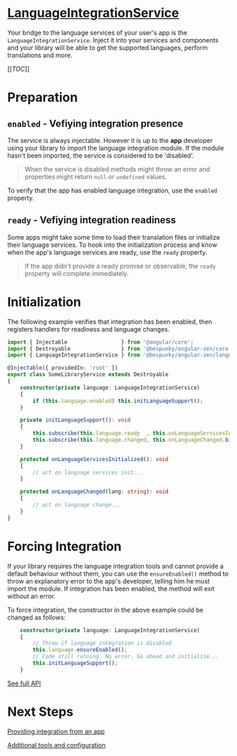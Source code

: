 # [LanguageIntegrationService](https://dev.azure.com/BeSpunky/Libraries/_git/angular-zen?path=%2Fprojects%2Fbespunky%2Fangular-zen%2Flanguage%2Fservices%2Flanguage-integration.service.ts&version=GBmaster&line=8&lineEnd=219&lineStartColumn=1&lineEndColumn=2&lineStyle=plain&_a=contents)

Your bridge to the language services of your user's app is the `LanguageIntegrationService`. Inject it into your services and components and your library will be able to get the supported languages, perform translations and more.

[[_TOC_]]

# Preparation
## `enabled` - Vefiying integration presence
The service is always injectable. However it is up to the **app** developer using your library to import the language integration module.
If the module hasn't been imported, the service is considered to be 'disabled'.

> When the service is disabled methods might throw an error and properties might return `null` or `undefined` values.

To verify that the app has enabled language integration, use the `enabled` property.

## `ready` - Vefiying  integration readiness
Some apps might take some time to load their translation files or initialize their language services. To hook into the initialization process and know when the app's language services are ready, use the `ready` property.

> If the app didn't provide a ready promise or observable, the `ready` property will complete immediately.

# Initialization
The following example verifies that integration has been enabled, then registers handlers for readiness and language changes.

```typescript
import { Injectable                 } from '@angular/core';
import { Destroyable                } from '@bespunky/angular-zen/core'; 
import { LanguageIntegrationService } from '@bespunky/angular-zen/language';

@Injectable({ providedIn: 'root' })
export class SomeLibraryService extends Destroyable
{
    constructor(private language: LanguageIntegrationService)
    {
        if (this.language.enabled) this.initLanguageSupport();
    }

    private initLanguageSupport(): void
    {
        this.subscribe(this.language.ready  , this.onLanguageServicesInitialized.bind(this)); // Subscribe to the `ready` observable
        this.subscribe(this.language.changed, this.onLanguageChanged.bind(this));
    }

    protected onLanguageServicesInitialized(): void
    {
        // act on language services init...
    }

    protected onLanguageChanged(lang: string): void
    {
        // act on language change...
    }
}
```

# Forcing Integration
If your library requires the language integration tools and cannot provide a default behaviour without them, you can use the `ensureEnabled()` method to throw an explanatory error to the app's developer, telling him he must import the module. If integration has been enabled, the method will exit without an error.

To force integration, the constructor in the above example could be changed as follows:
```typescript
    constructor(private language: LanguageIntegrationService)
    {
        // Throw if language integration is disabled
        this.language.ensureEnabled();
        // Code still running. No error. Go ahead and initialize...
        this.initLanguageSupport();
    }
```

[See full API](https://dev.azure.com/BeSpunky/Libraries/_git/angular-zen?path=%2Fprojects%2Fbespunky%2Fangular-zen%2Flanguage%2Fservices%2Flanguage-integration.service.ts&version=GBmaster&line=8&lineEnd=219&lineStartColumn=1&lineEndColumn=2&lineStyle=plain&_a=contents)

# Next Steps
[Providing integration from an app](/Modules/LanguageIntegrationModule/Providing-from-an-app)

[Additional tools and configuration](/Modules/LanguageIntegrationModule/Additional-Language-Tools)